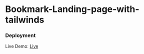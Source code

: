 # Bookmark-Landing-page-with-tailwinds

### Deployment

Live Demo: [Live](https://bookmarklandingpag.netlify.app/)
